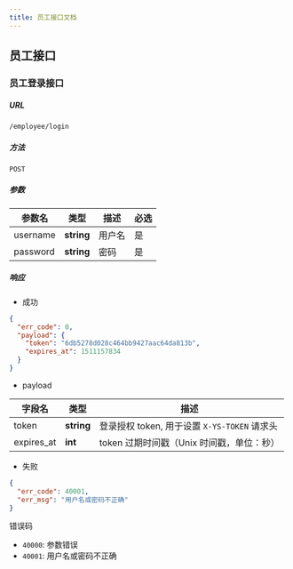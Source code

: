 ```yaml
---
title: 员工接口文档
---
```


## 员工接口

### 员工登录接口

##### URL

    /employee/login

##### 方法

    POST

##### 参数

| 参数名 | 类型 | 描述 | 必选 |
| ----- | ----- | ----- | ----- |
| username | **string** | 用户名 | 是 |
| password | **string** | 密码 | 是 |

##### 响应

* 成功

```json
{
  "err_code": 0,
  "payload": {
    "token": "6db5278d028c464bb9427aac64da813b",
    "expires_at": 1511157834
  }
}
```

* payload
        
| 字段名 | 类型 | 描述 |
| ----- | ----- | ----- |
| token | **string** | 登录授权 token, 用于设置 `X-YS-TOKEN` 请求头 |
| expires_at | **int** | token 过期时间戳（Unix 时间戳，单位：秒）|

* 失败

```json
{
  "err_code": 40001,
  "err_msg": "用户名或密码不正确"
}
```

错误码

* `40000`: 参数错误
* `40001`: 用户名或密码不正确

